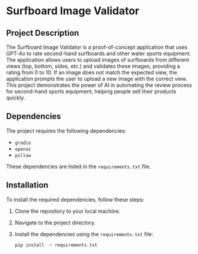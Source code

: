 # Surfboard Image Validator

## Project Description

The Surfboard Image Validator is a proof-of-concept application that uses GPT-4o to rate second-hand surfboards and other water sports equipment. The application allows users to upload images of surfboards from different views (top, bottom, sides, etc.) and validates these images, providing a rating from 0 to 10. If an image does not match the expected view, the application prompts the user to upload a new image with the correct view. This project demonstrates the power of AI in automating the review process for second-hand sports equipment, helping people sell their products quickly.

## Dependencies

The project requires the following dependencies:

- `gradio`
- `openai`
- `pillow`

These dependencies are listed in the `requirements.txt` file.

## Installation

To install the required dependencies, follow these steps:

1. Clone the repository to your local machine.
2. Navigate to the project directory.
3. Install the dependencies using the `requirements.txt` file:

   ```bash
   pip install -r requirements.txt